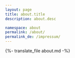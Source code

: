 ```yaml
---
layout: page
title: about.title
description: about.desc

namespace: about
permalink: /about/
permalink_de: /impressum/
---
```


{%- translate_file about.md -%}